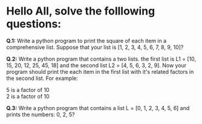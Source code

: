 # Hello All, solve the folllowing questions:

<b>Q.1:</b> Write a python program to print the square of each item in a comprehensive list. Suppose that your list is [1, 2, 3, 4, 5, 6, 7, 8, 9, 10]? 

<b>Q.2:</b> Write a python program that contains a two lists. the first list is L1 = [10, 15, 20, 12, 25, 45, 18] and the second list L2 = [4, 5, 6, 3, 2, 9]. Now your program should print the each item in the first list with it's related factors in the second list. For example:

5 is a factor of 10<br>
2 is a factor of 10 

<b>Q.3:</b> Write a python program that contains a list L = [0, 1, 2, 3, 4, 5, 6] and prints the numbers: 0, 2, 5? 

